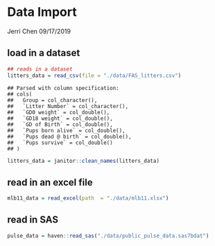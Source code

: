 Data Import
================
Jerri Chen
09/17/2019

## load in a dataset

``` r
## reads in a dataset
litters_data = read_csv(file = "./data/FAS_litters.csv")
```

    ## Parsed with column specification:
    ## cols(
    ##   Group = col_character(),
    ##   `Litter Number` = col_character(),
    ##   `GD0 weight` = col_double(),
    ##   `GD18 weight` = col_double(),
    ##   `GD of Birth` = col_double(),
    ##   `Pups born alive` = col_double(),
    ##   `Pups dead @ birth` = col_double(),
    ##   `Pups survive` = col_double()
    ## )

``` r
litters_data = janitor::clean_names(litters_data)
```

## read in an excel file

``` r
mlb11_data = read_excel(path  = "./data/mlb11.xlsx")
```

## read in SAS

``` r
pulse_data = haven::read_sas("./data/public_pulse_data.sas7bdat")
```
